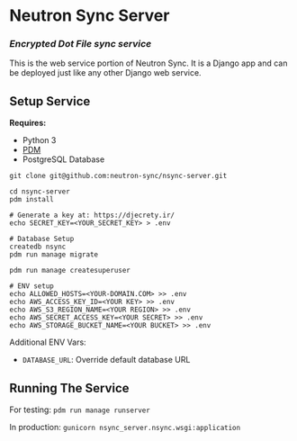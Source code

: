 # Neutron Sync Server

### *Encrypted Dot File sync service*

This is the web service portion of Neutron Sync. It is a Django app and can be deployed just like any other Django web service.

## Setup Service

**Requires:**

- Python 3
- [PDM](https://pdm.fming.dev/)
- PostgreSQL Database

```
git clone git@github.com:neutron-sync/nsync-server.git

cd nsync-server
pdm install

# Generate a key at: https://djecrety.ir/
echo SECRET_KEY=<YOUR_SECRET_KEY> > .env

# Database Setup
createdb nsync
pdm run manage migrate

pdm run manage createsuperuser

# ENV setup
echo ALLOWED_HOSTS=<YOUR-DOMAIN.COM> >> .env
echo AWS_ACCESS_KEY_ID=<YOUR KEY> >> .env
echo AWS_S3_REGION_NAME=<YOUR REGION> >> .env
echo AWS_SECRET_ACCESS_KEY=<YOUR SECRET> >> .env
echo AWS_STORAGE_BUCKET_NAME=<YOUR BUCKET> >> .env
```

Additional ENV Vars:

- `DATABASE_URL`: Override default database URL

## Running The Service

For testing: `pdm run manage runserver`

In production: `gunicorn nsync_server.nsync.wsgi:application`
